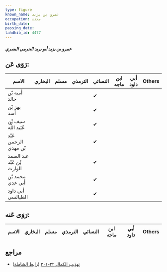 ```yaml
---
type: figure
known_name: عمرو بن يزيد
occupation: محدث
birth_date:
passing_date:
tahdhib_id: 4477
---
```

##### عمرو بن يزيد أبو بريد الجرمي البصري

## رَوَى عَن:
| الاسم                      | البخاري | مسلم | الترمذي | النسائي | ابن ماجه | أبي داود | Others |
| -------------------------- | ------- | ---- | ------- | ------- | -------- | -------- | ------ |
| أمية بْن خالد              |         |      |         | ✔       |          |          |        |
| بهز بْن أسد                |         |      |         | ✔       |          |          |        |
| سيف بْن عُبَيد اللَّه      |         |      |         | ✔       |          |          |        |
| عَبْد الرحمن بْن مهدي      |         |      |         | ✔       |          |          |        |
| عبد الصمد بْن عَبْد الوارث |         |      |         | ✔       |          |          |        |
| محمد بْن أَبي عدي          |         |      |         | ✔       |          |          |        |
| أبي داود الطيالسي          |         |      |         | ✔       |          |          |        |
## رَوَى عَنه:
| الاسم | البخاري | مسلم | الترمذي | النسائي | ابن ماجه | أبي داود | Others |
| ----- | ------- | ---- | ------- | ------- | -------- | -------- | ------ |
## مراجع
- [تهذيب الكمال ٢٢-٣٠١](obsidian://open?vault=Tahdhib-al-Kamal&file=Figures/٤٤٧٧-عمرو%20بن%20يزيد%20أبو%20بريد%20الجرمي%20البصري) ([رابط الشاملة](https://shamela.ws/book/3722/11554))
